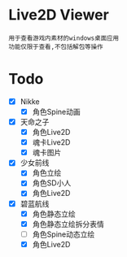 # Live2D Viewer
```text
用于查看游戏内素材的windows桌面应用
功能仅限于查看,不包括解包等操作
```

# Todo
- [x] Nikke
    - [x] 角色Spine动画
- [x] 天命之子
    - [x] 角色Live2D
    - [x] 魂卡Live2D
    - [x] 魂卡图片
- [x] 少女前线
    - [x] 角色立绘
    - [x] 角色SD小人
    - [x] 角色Live2D
- [x] 碧蓝航线
    - [x] 角色静态立绘
    - [x] 角色静态立绘拆分表情
    - [ ] 角色Spine动态立绘
    - [x] 角色Live2D
